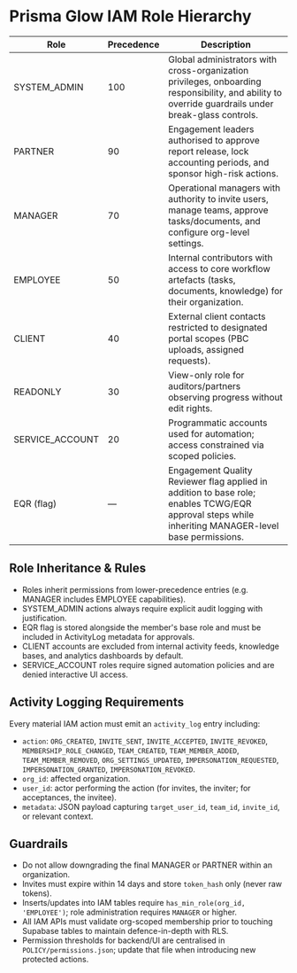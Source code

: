 # Prisma Glow IAM Role Hierarchy

| Role | Precedence | Description |
| --- | --- | --- |
| SYSTEM_ADMIN | 100 | Global administrators with cross-organization privileges, onboarding responsibility, and ability to override guardrails under break-glass controls. |
| PARTNER | 90 | Engagement leaders authorised to approve report release, lock accounting periods, and sponsor high-risk actions. |
| MANAGER | 70 | Operational managers with authority to invite users, manage teams, approve tasks/documents, and configure org-level settings. |
| EMPLOYEE | 50 | Internal contributors with access to core workflow artefacts (tasks, documents, knowledge) for their organization. |
| CLIENT | 40 | External client contacts restricted to designated portal scopes (PBC uploads, assigned requests). |
| READONLY | 30 | View-only role for auditors/partners observing progress without edit rights. |
| SERVICE_ACCOUNT | 20 | Programmatic accounts used for automation; access constrained via scoped policies. |
| EQR (flag) | — | Engagement Quality Reviewer flag applied in addition to base role; enables TCWG/EQR approval steps while inheriting MANAGER-level base permissions. |

## Role Inheritance & Rules

- Roles inherit permissions from lower-precedence entries (e.g. MANAGER includes EMPLOYEE capabilities).
- SYSTEM_ADMIN actions always require explicit audit logging with justification.
- EQR flag is stored alongside the member's base role and must be included in ActivityLog metadata for approvals.
- CLIENT accounts are excluded from internal activity feeds, knowledge bases, and analytics dashboards by default.
- SERVICE_ACCOUNT roles require signed automation policies and are denied interactive UI access.

## Activity Logging Requirements

Every material IAM action must emit an `activity_log` entry including:
- `action`: `ORG_CREATED`, `INVITE_SENT`, `INVITE_ACCEPTED`, `INVITE_REVOKED`, `MEMBERSHIP_ROLE_CHANGED`, `TEAM_CREATED`, `TEAM_MEMBER_ADDED`, `TEAM_MEMBER_REMOVED`, `ORG_SETTINGS_UPDATED`, `IMPERSONATION_REQUESTED`, `IMPERSONATION_GRANTED`, `IMPERSONATION_REVOKED`.
- `org_id`: affected organization.
- `user_id`: actor performing the action (for invites, the inviter; for acceptances, the invitee).
- `metadata`: JSON payload capturing `target_user_id`, `team_id`, `invite_id`, or relevant context.

## Guardrails

- Do not allow downgrading the final MANAGER or PARTNER within an organization.
- Invites must expire within 14 days and store `token_hash` only (never raw tokens).
- Inserts/updates into IAM tables require `has_min_role(org_id, 'EMPLOYEE')`; role administration requires `MANAGER` or higher.
- All IAM APIs must validate org-scoped membership prior to touching Supabase tables to maintain defence-in-depth with RLS.
- Permission thresholds for backend/UI are centralised in `POLICY/permissions.json`; update that file when introducing new protected actions.
